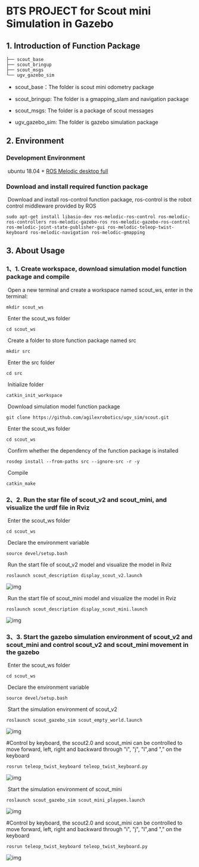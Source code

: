 # BTS PROJECT for Scout mini Simulation in Gazebo
## 1.	Introduction of Function Package

```
├── scout_base
├── scout_bringup
├── scout_msgs
└── ugv_gazebo_sim
```

*	scout_base：The folder is scout mini odometry package

*	scout_bringup: The folder is a gmapping_slam and navigation package

* scout_msgs: The folder is a package of scout messages

* ugv_gazebo_sim: The folder is gazebo simulation package


## 2.	Environment

### Development Environment

​	ubuntu 18.04 + [ROS Melodic desktop full](http://wiki.ros.org/melodic/Installation/Ubuntu)

### Download and install required function package

​	Download and install ros-control function package, ros-control is the robot control middleware provided by ROS

```
sudo apt-get install libasio-dev ros-melodic-ros-control ros-melodic-ros-controllers ros-melodic-gazebo-ros ros-melodic-gazebo-ros-control ros-melodic-joint-state-publisher-gui ros-melodic-teleop-twist-keyboard ros-melodic-navigation ros-melodic-gmapping
```


## 3.	About Usage

### 1、1.	Create workspace, download simulation model function package and compile

​		Open a new terminal and create a workspace named scout_ws, enter in the terminal:

```
mkdir scout_ws
```

​		Enter the scout_ws folder

```
cd scout_ws
```

​		Create a folder to store function package named src

```
mkdir src
```

​		Enter the src folder

```
cd src
```

​		Initialize folder

```
catkin_init_workspace
```

​		Download simulation model function package

```
git clone https://github.com/agilexrobotics/ugv_sim/scout.git
```

​		Enter the scout_ws folder

```
cd scout_ws
```

​		Confirm whether the dependency of the function package is installed
```
rosdep install --from-paths src --ignore-src -r -y 
```

​		Compile

```
catkin_make
```



### 2、2.	Run the star file of scout_v2 and scout_mini, and visualize the urdf file in Rviz

​	Enter the scout_ws folder

```
cd scout_ws
```

​	Declare the environment variable

```
source devel/setup.bash
```

​	Run the start file of scout_v2 model and visualize the model in Rviz

```
roslaunch scout_description display_scout_v2.launch 
```

![img](image/scoutv2_rviz.png) 

​	Run the start file of scout_mini model and visualize the model in Rviz

```
roslaunch scout_description display_scout_mini.launch 
```

![img](image/scout_mini_rviz.png) 

### 3、3.	Start the gazebo simulation environment of scout_v2 and scout_mini and control scout_v2 and scout_mini movement in the gazebo

​	Enter the scout_ws folder

```
cd scout_ws
```

​	Declare the environment variable

```
source devel/setup.bash
```

​	Start the simulation environment of scout_v2

```
roslaunch scout_gazebo_sim scout_empty_world.launch
```

![img](image/scoutv2_gazebo.png) 

#Control by keyboard, the scout2.0 and scout_mini can be controlled to move forward, left, right and backward through "i", "j", "l",and "," on the keyboard

```
rosrun teleop_twist_keyboard teleop_twist_keyboard.py 
```

![img](image/teleop.png) 

​	Start the simulation environment of scout_mini

```
roslaunch scout_gazebo_sim scout_mini_playpen.launch
```

![img](image/scout_mini_gazebo.png) 

#Control by keyboard, the scout2.0 and scout_mini can be controlled to move forward, left, right and backward through "i", "j", "l",and "," on the keyboard

```
rosrun teleop_twist_keyboard teleop_twist_keyboard.py 
```

![img](image/teleop.png) 



 

